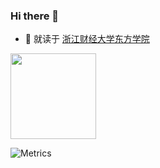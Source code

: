### Hi there 👋
- 🔭 就读于 [浙江财经大学东方学院](https://www.zufedfc.edu.cn/)

 <img height="137px" src="https://github-readme-stats.vercel.app/api?username=kaliCYH&hide_title=true&hide_border=true&show_icons=trueline_height=21&text_color=000&icon_color=000&bg_color=0,ea6161,ffc64d,fffc4d,52fa5a&theme=graywhite" />

![Metrics](https://metrics.lecoq.io/kaliCYH?template=classic&screenshot=1&nightscout=1&tweets=1&calendar=1&base=header%2C%20activity%2C%20community%2C%20repositories%2C%20metadata&base.indepth=false&base.hireable=false&base.skip=false&calendar=false&calendar.limit=1&tweets=false&tweets.user=kalicyh&tweets.attachments=true&tweets.limit=2&nightscout=false&nightscout.url=https%3A%2F%2Fwww.kalicyh.love&nightscout.datapoints=12&nightscout.lowalert=80&nightscout.highalert=180&nightscout.urgentlowalert=50&nightscout.urgenthighalert=250&screenshot=false&screenshot.title=%E5%8D%9A%E5%AE%A2&screenshot.url=https%3A%2F%2Fwww.kalicyh.love&screenshot.selector=body&screenshot.mode=image&screenshot.viewport=%7B%0A%20%20%22width%22%3A%201280%2C%0A%20%20%22height%22%3A%201280%0A%7D%0A&screenshot.wait=0&screenshot.background=true&config.timezone=Asia%2FShanghai&config.twemoji=true&config.octicon=true)
